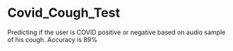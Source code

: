 # Covid_Cough_Test
Predicting if the user is COVID positive or negative based on audio sample of his cough. Accuracy is 89%
